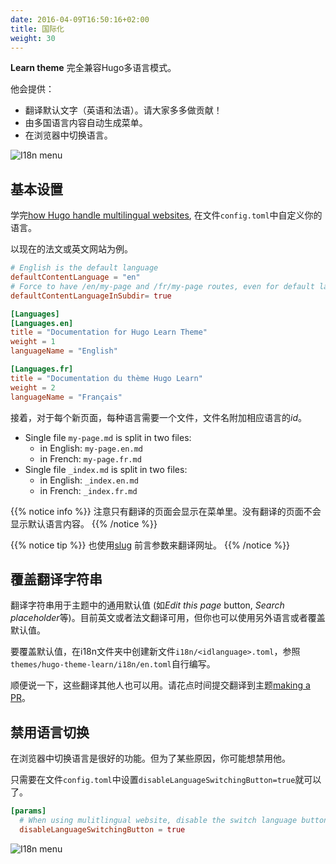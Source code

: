 ```yaml
---
date: 2016-04-09T16:50:16+02:00
title: 国际化
weight: 30
---
```


**Learn theme** 完全兼容Hugo多语言模式。

他会提供：

- 翻译默认文字（英语和法语）。请大家多多做贡献！
- 由多国语言内容自动生成菜单。
- 在浏览器中切换语言。

![I18n menu](/en/cont/i18n/images/i18n-menu.gif)

## 基本设置

学完[how Hugo handle multilingual websites](https://gohugo.io/content-management/multilingual), 在文件`config.toml`中自定义你的语言。

以现在的法文或英文网站为例。

```toml
# English is the default language
defaultContentLanguage = "en"
# Force to have /en/my-page and /fr/my-page routes, even for default language.
defaultContentLanguageInSubdir= true

[Languages]
[Languages.en]
title = "Documentation for Hugo Learn Theme"
weight = 1
languageName = "English"

[Languages.fr]
title = "Documentation du thème Hugo Learn"
weight = 2
languageName = "Français"
```

接着，对于每个新页面，每种语言需要一个文件，文件名附加相应语言的*id*。

- Single file `my-page.md` is split in two files:
    - in English: `my-page.en.md`
    - in French: `my-page.fr.md`
- Single file `_index.md` is split in two files:
    - in English: `_index.en.md`
    - in French: `_index.fr.md`

{{% notice info %}}
注意只有翻译的页面会显示在菜单里。没有翻译的页面不会显示默认语言内容。
{{% /notice %}}

{{% notice tip %}}
也使用[slug](https://gohugo.io/content-management/multilingual/#translate-your-content) 前言参数来翻译网址。
{{% /notice %}}

## 覆盖翻译字符串

翻译字符串用于主题中的通用默认值 (如*Edit this page* button, *Search placeholder*等)。目前英文或者法文翻译可用，但你也可以使用另外语言或者覆盖默认值。

要覆盖默认值，在i18n文件夹中创建新文件`i18n/<idlanguage>.toml`，参照`themes/hugo-theme-learn/i18n/en.toml`自行编写。

顺便说一下，这些翻译其他人也可以用。请花点时间提交翻译到主题[making a PR](https://github.com/matcornic/hugo-theme-learn/pulls)。

## 禁用语言切换

在浏览器中切换语言是很好的功能。但为了某些原因，你可能想禁用他。

只需要在文件`config.toml`中设置`disableLanguageSwitchingButton=true`就可以了。

```toml
[params]
  # When using mulitlingual website, disable the switch language button.
  disableLanguageSwitchingButton = true
```

![I18n menu](/en/cont/i18n/images/i18n-menu.gif)
